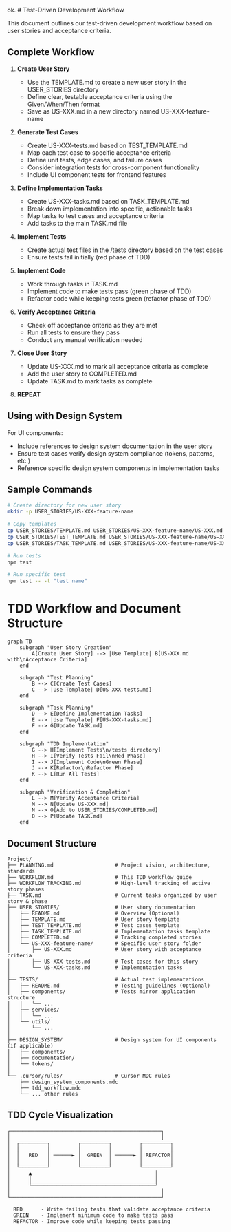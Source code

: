 ok. # Test-Driven Development Workflow

This document outlines our test-driven development workflow based on user stories and acceptance criteria.

## Complete Workflow

1. **Create User Story**
   - Use the TEMPLATE.md to create a new user story in the USER_STORIES directory
   - Define clear, testable acceptance criteria using the Given/When/Then format
   - Save as US-XXX.md in a new directory named US-XXX-feature-name

2. **Generate Test Cases**
   - Create US-XXX-tests.md based on TEST_TEMPLATE.md
   - Map each test case to specific acceptance criteria
   - Define unit tests, edge cases, and failure cases
   - Consider integration tests for cross-component functionality
   - Include UI component tests for frontend features

3. **Define Implementation Tasks**
   - Create US-XXX-tasks.md based on TASK_TEMPLATE.md
   - Break down implementation into specific, actionable tasks
   - Map tasks to test cases and acceptance criteria
   - Add tasks to the main TASK.md file

4. **Implement Tests**
   - Create actual test files in the /tests directory based on the test cases
   - Ensure tests fail initially (red phase of TDD)

5. **Implement Code**
   - Work through tasks in TASK.md
   - Implement code to make tests pass (green phase of TDD)
   - Refactor code while keeping tests green (refactor phase of TDD)

6. **Verify Acceptance Criteria**
   - Check off acceptance criteria as they are met
   - Run all tests to ensure they pass
   - Conduct any manual verification needed

7. **Close User Story**
   - Update US-XXX.md to mark all acceptance criteria as complete
   - Add the user story to COMPLETED.md
   - Update TASK.md to mark tasks as complete

8. **REPEAT**


## Using with Design System

For UI components:
- Include references to design system documentation in the user story
- Ensure test cases verify design system compliance (tokens, patterns, etc.)
- Reference specific design system components in implementation tasks

## Sample Commands

```bash
# Create directory for new user story
mkdir -p USER_STORIES/US-XXX-feature-name

# Copy templates
cp USER_STORIES/TEMPLATE.md USER_STORIES/US-XXX-feature-name/US-XXX.md
cp USER_STORIES/TEST_TEMPLATE.md USER_STORIES/US-XXX-feature-name/US-XXX-tests.md
cp USER_STORIES/TASK_TEMPLATE.md USER_STORIES/US-XXX-feature-name/US-XXX-tasks.md

# Run tests
npm test

# Run specific test
npm test -- -t "test name"
```

# TDD Workflow and Document Structure

```mermaid
graph TD
    subgraph "User Story Creation"
        A[Create User Story] --> |Use Template| B[US-XXX.md with\nAcceptance Criteria]
    end

    subgraph "Test Planning"
        B --> C[Create Test Cases]
        C --> |Use Template| D[US-XXX-tests.md]
    end

    subgraph "Task Planning"
        D --> E[Define Implementation Tasks]
        E --> |Use Template| F[US-XXX-tasks.md]
        F --> G[Update TASK.md]
    end

    subgraph "TDD Implementation"
        G --> H[Implement Tests\n/tests directory]
        H --> I[Verify Tests Fail\nRed Phase]
        I --> J[Implement Code\nGreen Phase]
        J --> K[Refactor\nRefactor Phase]
        K --> L[Run All Tests]
    end

    subgraph "Verification & Completion"
        L --> M[Verify Acceptance Criteria]
        M --> N[Update US-XXX.md]
        N --> O[Add to USER_STORIES/COMPLETED.md]
        O --> P[Update TASK.md]
    end
```

## Document Structure

```
Project/
├── PLANNING.md                    # Project vision, architecture, standards
├── WORKFLOW.md                    # This TDD workflow guide
├── WORKFLOW_TRACKING.md           # High-level tracking of active story phases
├── TASK.md                        # Current tasks organized by user story & phase
├── USER_STORIES/                  # User story documentation
│   ├── README.md                  # Overview (Optional)
│   ├── TEMPLATE.md                # User story template
│   ├── TEST_TEMPLATE.md           # Test cases template
│   ├── TASK_TEMPLATE.md           # Implementation tasks template
│   ├── COMPLETED.md               # Tracking completed stories
│   └── US-XXX-feature-name/       # Specific user story folder
│       ├── US-XXX.md              # User story with acceptance criteria
│       ├── US-XXX-tests.md        # Test cases for this story
│       └── US-XXX-tasks.md        # Implementation tasks
│
├── TESTS/                         # Actual test implementations
│   ├── README.md                  # Testing guidelines (Optional)
│   ├── components/                # Tests mirror application structure
│   │   └── ...
│   ├── services/
│   │   └── ...
│   └── utils/
│       └── ...
│
├── DESIGN_SYSTEM/                 # Design system for UI components (if applicable)
│   ├── components/
│   ├── documentation/
│   └── tokens/
│
└── .cursor/rules/                 # Cursor MDC rules
    ├── design_system_components.mdc
    ├── tdd_workflow.mdc
    └── ... other rules
```

## TDD Cycle Visualization

```
┌─────────────────────────────────────────────────┐
│                                                 │
│  ┌─────────┐         ┌─────────┐         ┌─────────┐
│  │         │         │         │         │         │
│  │   RED   │ ──────► │  GREEN  │ ──────► │ REFACTOR│
│  │         │         │         │         │         │
│  └─────────┘         └─────────┘         └─────────┘
│      ▲                                        │
│      │                                        │
│      └────────────────────────────────────────┘
│                                                 │
└─────────────────────────────────────────────────┘

  RED      - Write failing tests that validate acceptance criteria
  GREEN    - Implement minimum code to make tests pass
  REFACTOR - Improve code while keeping tests passing
```
